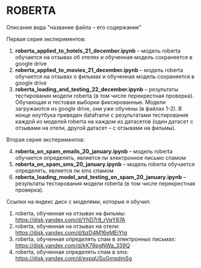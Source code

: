 # ROBERTA

Описание вида "название файла – его содержание"

Первая серия экспериментов:

1) **roberta_applied_to_hotels_21_december.ipynb**
– модель roberta обучается на отзывах об отелях и
обученная модель сохраняется в google drive
2) **roberta_applied_to_movies_21_december.ipynb**
– модель roberta обучается на отзывах о фильмах и 
обученная модель сохраняется в google drive
3) **roberta_loading_and_testing_22_december.ipynb**
– результаты тестирования модели roberta
(в том числе перекрестная проверка). Обучающая и тестовая
выборки фиксированные.
Модели загружаются из google drive, они уже обучены
(в файлах 1-2).
В конце ноутбука приведен dataframe
с результатами тестирования каждой из моделей roberta 
на каждом из датасетов (один датасет с отзывами на отели, 
другой датасет – с отзывами на фильмы).

Вторая серия экспериментов:

4) **roberta_on_spam_emails_20_january.ipynb** – 
модель roberta
обучается определять, является ли электронное письмо спамом
5) **roberta_on_spam_sms_20_january.ipynb** –
модель roberta
обучается определять, является ли sms спамом
6) **roberta_loading_model_and_testing_on_spam_20_january.ipynb** – 
результаты тестирования модели roberta
(в том числе перекрестная проверка).

Ссылки на яндекс диск с моделями, которые я обучил:
1) roberta, обученная на отзывах на фильмы:
https://disk.yandex.com/d/YhD7r9_rVqY87A
2) roberta, обученная на отзывах на отели:
https://disk.yandex.com/d/bzD4M16eMEiYtg
3) roberta, обученная определять спам в электронных письмах:
https://disk.yandex.com/d/kK79pgNWa_339Q
4) roberta, обученная определять спам в sms:
https://disk.yandex.com/d/expqUSuGmpdmSg


